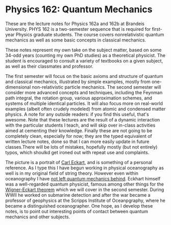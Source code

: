 # Physics 162: Quantum Mechanics 

These are the lecture notes for Physics 162a and 162b at Brandeis University. PHYS 162 is a two-semester sequence that is required for first-year Physics graduate students. The course covers nonrelativistic quantum mechanics as well as some basic concepts in classical mechanics.

These notes represent my own take on the subject matter, based on some 34-odd years (counting my own PhD studies) as a theoretical physicist. The student is encouraged to consult a variety of textbooks on a given subject, as well as their classmates and professor.

The first semester will focus on the basic axioms and structure of quantum and classical mechanics, illustrated by simple examples, mostly from one-dimensional non-relativistic particle mechanics. The second semester will consider more advanced concepts and techniques, including the Feynman path integral, the rotation group, various approximation schemes, and systems of multiple identical particles. It will also focus more on real-world examples (albeit often crudely modeled) from atomic and condensed matter physics. 
A note for any outside readers: if you find this useful, that's awesome. Note that these lectures are the result of a dynamic interaction with the particular students I teach, and will skip over in-class activities aimed at cementing their knowledge. Finally these are not going to be completely clean, especially for now; they are the typed equivalent of written lecture notes, done so that I can more easily update in future classes.There will be lots of mistakes, hopefully mostly (but not entirely) typos, which shoulkd get ironed out with repeat use and complaints.

The picture is a portrait of [Carl Eckart](https://en.wikipedia.org/wiki/Carl_Eckart), and is something of a personal reference. As I type this I have begun working in physical oceanography as well is in my original field of string theory. However even within oceanography I have [not left quantum mechanics behind](https://www.cambridge.org/core/journals/journal-of-fluid-mechanics/article/regimes-of-nearinertial-wave-dynamics/EF5D7BF32476D89A6582B8C3033252F9). Eckhart himself was a well-regarded quantum physicist, famous among other things for the [Wigner-Eckart theorem](https://en.wikipedia.org/wiki/Wigner%E2%80%93Eckart_theorem) which we will cover in the second semester. During WWII he worked on submarine detection and after the war became a professor of geophysics at the Scripps Institute of Oceanpgraphy, where he became a distinguished oceanographer. One hope, as I develop these notes, is to point out interesting points of contact between quantum mechanics and other subjects.

```{tableofcontents}
```
